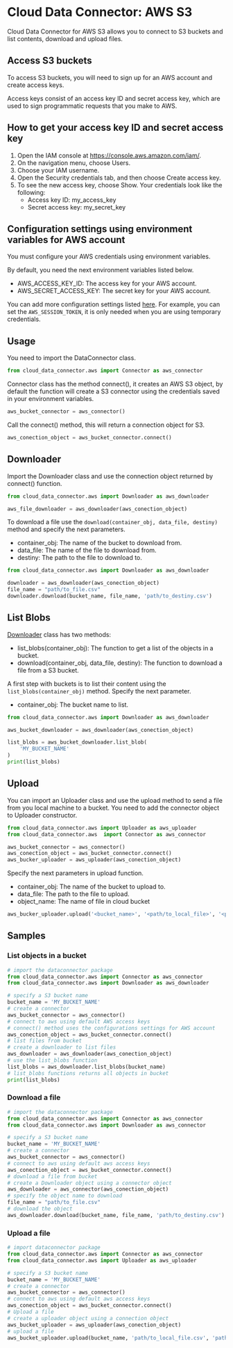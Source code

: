 # Cloud Data Connector: AWS S3 

Cloud Data Connector for AWS S3 allows you to connect to S3 buckets and list contents, download and upload files.

## Access S3 buckets

To access S3 buckets, you will need to sign up for an AWS account and create access keys. 

Access keys consist of an access key ID and secret access key, which are used to sign programmatic requests that you make to AWS.

How to get your access key ID and secret access key
---

1. Open the IAM console at https://console.aws.amazon.com/iam/.
2. On the navigation menu, choose Users.
3. Choose your IAM username.
4. Open the Security credentials tab, and then choose Create access key.
5. To see the new access key, choose Show. Your credentials look like the following:
    - Access key ID: my_access_key
    - Secret access key: my_secret_key

## Configuration settings using environment variables for AWS account

You must configure your AWS credentials using environment variables.

By default, you need the next environment variables listed below.

- AWS_ACCESS_KEY_ID: The access key for your AWS account.
- AWS_SECRET_ACCESS_KEY: The secret key for your AWS account.

You can add more configuration settings listed [here](https://boto3.amazonaws.com/v1/documentation/api/latest/guide/configuration.html#using-environment-variables). For example, you can set the `AWS_SESSION_TOKEN`, it is only needed when you are using temporary credentials.

## Usage

You need to import the DataConnector class.

```python
from cloud_data_connector.aws import Connector as aws_connector
```

Connector class has the method connect(), it creates an AWS S3 object, by default the function will create a S3 connector using the credentials saved in your environment variables.

```python
aws_bucket_connector = aws_connector()
```

Call the connect() method, this will return a connection object for S3. 

```python
aws_conection_object = aws_bucket_connector.connect()
```

Downloader
---
Import the Downloader class and use the connection object returned by connect() function.


```python
from cloud_data_connector.aws import Downloader as aws_downloader

aws_file_downloader = aws_downloader(aws_conection_object)
```



To download a file use the `download(container_obj, data_file, destiny)` method and specify the next parameters.

- container_obj: The name of the bucket to download from.
- data_file: The name of the file to download from.
- destiny: The path to the file to download to.

```python
from cloud_data_connector.aws import Downloader as aws_downloader

downloader = aws_downloader(aws_conection_object)
file_name = "path/to_file.csv"
downloader.download(bucket_name, file_name, 'path/to_destiny.csv')
```
List Blobs
---
[Downloader](#downloader) class has two methods:
- list_blobs(container_obj): The function to get a list of the objects in a bucket.
- download(container_obj, data_file, destiny): The function to download a file from a S3 bucket.

A first step with buckets is to list their content using the `list_blobs(container_obj)` method. Specify the next parameter.

- container_obj: The bucket name to list.

```python
from cloud_data_connector.aws import Downloader as aws_downloader

aws_bucket_downloader = aws_downloader(aws_conection_object)

list_blobs = aws_bucket_downloader.list_blob(
    'MY_BUCKET_NAME'
)
print(list_blobs)
```

Upload
---

You can import an Uploader class and use the upload method to send a file from you local machine to a bucket. You need to add the connector object to Uploader constructor.

```python
from cloud_data_connector.aws import Uploader as aws_uploader
from cloud_data_connector.aws  import Connector as aws_connector

aws_bucket_connector = aws_connector()
aws_conection_object = aws_bucket_connector.connect()
aws_bucker_uploader = aws_uploader(aws_conection_object)

```
Specify the next parameters in upload function.

- container_obj: The name of the bucket to upload to.
- data_file: The path to the file to upload.
- object_name: The name of file in cloud bucket

```python
aws_bucker_uploader.upload('<bucket_name>', '<path/to_local_file>', '<path/to_object_name>')
```


Samples
---
### List objects in a bucket

```python
# import the dataconnector package
from cloud_data_connector.aws import Connector as aws_connector
from cloud_data_connector.aws import Downloader as aws_downloader

# specify a S3 bucket name
bucket_name = 'MY_BUCKET_NAME'
# create a connector
aws_bucket_connector = aws_connector()
# connect to aws using default AWS access keys
# connect() method uses the configurations settings for AWS account
aws_conection_object = aws_bucket_connector.connect()
# list files from bucket
# create a downloader to list files
aws_downloader = aws_downloader(aws_conection_object)
# use the list_blobs function
list_blobs = aws_downloader.list_blobs(bucket_name)
# list_blobs functions returns all objects in bucket
print(list_blobs)

```

### Download a file

```python
# import the dataconnector package
from cloud_data_connector.aws import Connector as aws_connector
from cloud_data_connector.aws import Downloader as aws_connector

# specify a S3 bucket name
bucket_name = 'MY_BUCKET_NAME'
# create a connector
aws_bucket_connector = aws_connector()
# connect to aws using default aws access keys
aws_conection_object = aws_bucket_connector.connect()
# download a file from bucket
# create a Downloader object using a connector object
aws_downloader = aws_connector(aws_conection_object)
# specify the object name to download
file_name = "path/to_file.csv"
# download the object
aws_downloader.download(bucket_name, file_name, 'path/to_destiny.csv')
```

### Upload a file

```python
# import dataconnector package
from cloud_data_connector.aws import Connector as aws_connector
from cloud_data_connector.aws import Uploader as aws_uploader

# specify a S3 bucket name
bucket_name = 'MY_BUCKET_NAME'
# create a connector
aws_bucket_connector = aws_connector()
# connect to aws using default aws access keys
aws_conection_object = aws_bucket_connector.connect()
# Upload a file
# create a uploader object using a connection object
aws_bucket_uploader = aws_uploader(aws_conection_object)
# upload a file
aws_bucket_uploader.upload(bucket_name, 'path/to_local_file.csv', 'path/to_object_name.csv')
```